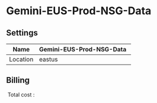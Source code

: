 # Gemini-EUS-Prod-NSG-Data 

## Settings


| Name | Gemini-EUS-Prod-NSG-Data  |
| --- | --- |
| Location | eastus  |

## Billing
 Total cost : 
